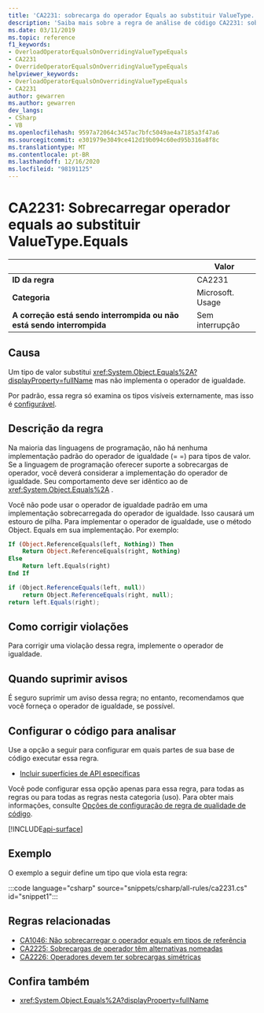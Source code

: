 ```yaml
---
title: 'CA2231: sobrecarga do operador Equals ao substituir ValueType. Equals (análise de código)'
description: 'Saiba mais sobre a regra de análise de código CA2231: sobrecarga do operador Equals ao substituir ValueType. Equals'
ms.date: 03/11/2019
ms.topic: reference
f1_keywords:
- OverloadOperatorEqualsOnOverridingValueTypeEquals
- CA2231
- OverrideOperatorEqualsOnOverridingValueTypeEquals
helpviewer_keywords:
- OverloadOperatorEqualsOnOverridingValueTypeEquals
- CA2231
author: gewarren
ms.author: gewarren
dev_langs:
- CSharp
- VB
ms.openlocfilehash: 9597a72064c3457ac7bfc5049ae4a7185a3f47a6
ms.sourcegitcommit: e301979e3049ce412d19b094c60ed95b316a8f8c
ms.translationtype: MT
ms.contentlocale: pt-BR
ms.lasthandoff: 12/16/2020
ms.locfileid: "98191125"
---
```

# <a name="ca2231-overload-operator-equals-on-overriding-valuetypeequals"></a>CA2231: Sobrecarregar operador equals ao substituir ValueType.Equals

| | Valor |
|-|-|
| **ID da regra** |CA2231|
| **Categoria** |Microsoft. Usage|
| **A correção está sendo interrompida ou não está sendo interrompida** |Sem interrupção|

## <a name="cause"></a>Causa

Um tipo de valor substitui <xref:System.Object.Equals%2A?displayProperty=fullName> mas não implementa o operador de igualdade.

Por padrão, essa regra só examina os tipos visíveis externamente, mas isso é [configurável](#configure-code-to-analyze).

## <a name="rule-description"></a>Descrição da regra

Na maioria das linguagens de programação, não há nenhuma implementação padrão do operador de igualdade (= =) para tipos de valor. Se a linguagem de programação oferecer suporte a sobrecargas de operador, você deverá considerar a implementação do operador de igualdade. Seu comportamento deve ser idêntico ao de <xref:System.Object.Equals%2A> .

Você não pode usar o operador de igualdade padrão em uma implementação sobrecarregada do operador de igualdade. Isso causará um estouro de pilha. Para implementar o operador de igualdade, use o método Object. Equals em sua implementação. Por exemplo:

```vb
If (Object.ReferenceEquals(left, Nothing)) Then
    Return Object.ReferenceEquals(right, Nothing)
Else
    Return left.Equals(right)
End If
```

```csharp
if (Object.ReferenceEquals(left, null))
    return Object.ReferenceEquals(right, null);
return left.Equals(right);
```

## <a name="how-to-fix-violations"></a>Como corrigir violações

Para corrigir uma violação dessa regra, implemente o operador de igualdade.

## <a name="when-to-suppress-warnings"></a>Quando suprimir avisos

É seguro suprimir um aviso dessa regra; no entanto, recomendamos que você forneça o operador de igualdade, se possível.

## <a name="configure-code-to-analyze"></a>Configurar o código para analisar

Use a opção a seguir para configurar em quais partes de sua base de código executar essa regra.

- [Incluir superfícies de API específicas](#include-specific-api-surfaces)

Você pode configurar essa opção apenas para essa regra, para todas as regras ou para todas as regras nesta categoria (uso). Para obter mais informações, consulte [Opções de configuração de regra de qualidade de código](../code-quality-rule-options.md).

[!INCLUDE[api-surface](~/includes/code-analysis/api-surface.md)]

## <a name="example"></a>Exemplo

O exemplo a seguir define um tipo que viola esta regra:

:::code language="csharp" source="snippets/csharp/all-rules/ca2231.cs" id="snippet1":::

## <a name="related-rules"></a>Regras relacionadas

- [CA1046: Não sobrecarregar o operador equals em tipos de referência](ca1046.md)
- [CA2225: Sobrecargas de operador têm alternativas nomeadas](ca2225.md)
- [CA2226: Operadores devem ter sobrecargas simétricas](ca2226.md)

## <a name="see-also"></a>Confira também

- <xref:System.Object.Equals%2A?displayProperty=fullName>
